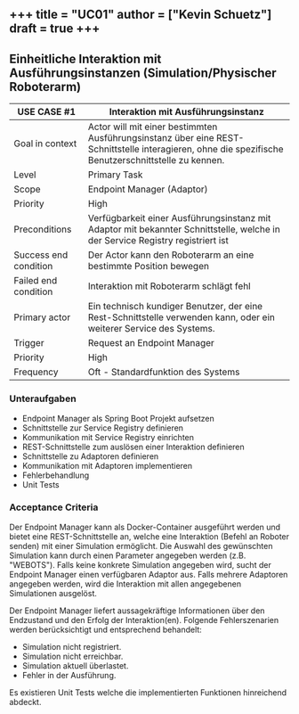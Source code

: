 +++
title = "UC01"
author = ["Kevin Schuetz"]
draft = true
+++
---

## Einheitliche Interaktion mit Ausführungsinstanzen (Simulation/Physischer Roboterarm)

| USE CASE **#1**       | Interaktion mit Ausführungsinstanz                                   |
|-----------------------|---------------------------------------------------------------------|
| Goal in context       | Actor will mit einer bestimmten Ausführungsinstanz über eine REST-Schnittstelle interagieren, ohne die spezifische Benutzerschnittstelle zu kennen. |
| Level                 | Primary Task                             |
| Scope                 | Endpoint Manager (Adaptor)                                                 |
| Priority              | High                                                        |
| Preconditions         | Verfügbarkeit einer Ausführungsinstanz mit Adaptor mit bekannter Schnittstelle, welche in der Service Registry registriert ist                     |
| Success end condition | Der Actor kann den Roboterarm an eine bestimmte Position bewegen |
| Failed end condition  | Interaktion mit Roboterarm schlägt fehl                                               |
| Primary actor         | Ein technisch kundiger Benutzer, der eine Rest-Schnittstelle verwenden kann, oder ein weiterer Service des Systems.  |
| Trigger               | Request an Endpoint Manager                                         |
| Priority              | High                                                        |
| Frequency             | Oft - Standardfunktion des Systems                  |


### Unteraufgaben
- Endpoint Manager als Spring Boot Projekt aufsetzen
- Schnittstelle zur Service Registry definieren
- Kommunikation mit Service Registry einrichten
- REST-Schnittstelle zum auslösen einer Interaktion definieren
- Schnittstelle zu Adaptoren definieren
- Kommunikation mit Adaptoren implementieren
- Fehlerbehandlung
- Unit Tests

### Acceptance Criteria
Der Endpoint Manager kann als Docker-Container ausgeführt werden und bietet eine REST-Schnittstelle an,
welche eine Interaktion (Befehl an Roboter senden) mit einer Simulation ermöglicht.
Die Auswahl des gewünschten Simulation kann durch einen Parameter angegeben werden (z.B. "WEBOTS").
Falls keine konkrete Simulation angegeben wird, sucht der Endpoint Manager einen verfügbaren Adaptor aus.
Falls mehrere Adaptoren angegeben werden, wird die Interaktion mit allen angegebenen Simulationen ausgelöst.

Der Endpoint Manager liefert aussagekräftige Informationen über den Endzustand und den Erfolg der Interaktion(en).
Folgende Fehlerszenarien werden berücksichtigt und entsprechend behandelt:
- Simulation nicht registriert.
- Simulation nicht erreichbar.
- Simulation aktuell überlastet.
- Fehler in der Ausführung.

Es existieren Unit Tests welche die implementierten Funktionen hinreichend abdeckt.

